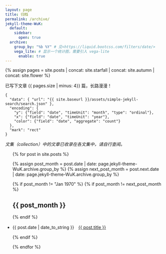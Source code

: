 ```yaml
---
layout: page
title: 归档
permalink: /archive/
jekyll-theme-WuK:
  default:
    sidebar:
      open: true
  archive:
    group_by: "%b %Y" # 见<https://liquid.bootcss.com/filters/date/>
    vega_lite: # 显示一个统计图，需要引入 vega-lite
      enable: true
---
```


{% assign pages = site.posts | concat: site.starfall | concat: site.autumn | concat: site.flower %}

已写下文章 {{ pages.size |  minus: 4}} 篇，长路漫漫！

```vega-lite
{
  "data": { "url": "{{ site.baseurl }}/assets/simple-jekyll-search/search.json" },
  "encoding": {
    "y": {"field": "date", "timeUnit": "month", "type": "ordinal"},
    "x": {"field": "date", "timeUnit": "year"},
    "color": {"field": "date", "aggregate": "count"}
  },
  "mark": "rect"
}
```

_文集（collection）中的文章已收录在各文集中，请自行查阅。_

<ul>

{% for post in site.posts %}

{% assign post_month = post.date | date: page.jekyll-theme-WuK.archive.group_by %}
{% assign next_post_month = post.next.date | date: page.jekyll-theme-WuK.archive.group_by %}

{% if post_month != "Jan 1970" %}
{% if post_month != next_post_month %}

<h2> 
{{ post_month }}
</h2>

{% endif %}

<li>
{{ post.date | date_to_string }}　<a href="{{ post.url | absolute_url }}">{{ post.title }}</a>
</li>

{% endif %}

{% endfor %}

<ul>